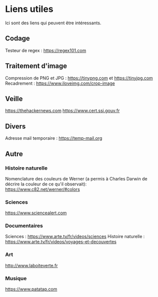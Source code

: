 # Liens utiles

Ici sont des liens qui peuvent être intéressants.

## Codage
Testeur de regex : https://regex101.com

## Traitement d'image
Compression de PNG et JPG : https://tinypng.com et https://tinyjpg.com
Recadrement : https://www.iloveimg.com/crop-image

## Veille
https://thehackernews.com
https://www.cert.ssi.gouv.fr

## Divers
Adresse mail temporaire : https://temp-mail.org

## Autre

### Histoire naturelle
Nomenclature des couleurs de Werner (a permis à Charles Darwin de décrire la couleur de ce qu'il observait): https://www.c82.net/werner/#colors

### Sciences
https://www.sciencealert.com

### Documentaires
Sciences : https://www.arte.tv/fr/videos/sciences
Histoire naturelle : https://www.arte.tv/fr/videos/voyages-et-decouvertes

### Art
http://www.laboiteverte.fr

### Musique
https://www.patatap.com
